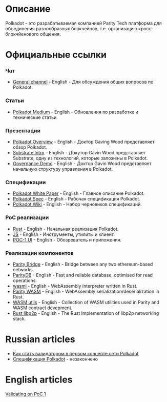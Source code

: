 # Описание
Polkadot - это разрабатываемая компанией Parity Tech платформа для объединения разнообразных блокчейнов, т.е. организацию кросс-блокчйенового общения.

# Официальные ссылки

### Чат
- [General channel](https://riot.im/app/#/room/#polkadot-watercooler:matrix.org) - English - Для обсуждения общих вопросов по Polkadot.

### Статьи
- [Polkadot Medium](https://medium.com/polkadot-network) - English - Обновления по разработке и технические статьи.

### Презентации
- [Polkadot Overview](https://youtu.be/lIghiCmHz0U) - English - Доктор Gaving Wood представляет обзор Polkadot. 
- [Substrate Intro](https://youtu.be/iUMZyL5kTwc) - English - Докутор Gavin Wood представляет Substrate, одну из технологий, которые заложены в  Polkadot.
- [Governance Demo](https://www.youtube.com/watch?v=VsZuDJMmVPY&feature=youtu.be&t=24734) - English - Доктор Gavin Wood представляет начальную структуру управления в Polkadot. 

### Спецификации
- [Polkadot White Paper](https://github.com/w3f/polkadot-white-paper/raw/master/PolkaDotPaper.pdf) - English - Главное описание Polkadot.
- [Polkadot Spec](https://github.com/w3f/polkadot-spec/blob/master/spec.md) - English - Рабочая спецификация Polkadot.
- [Polkadot Wiki](https://github.com/paritytech/polkadot/wiki) - English - Набор черновиков спецификаций.

### PoC реализации
- [Rust](https://github.com/paritytech/polkadot) - English - Начальная реализация Polkadot.
- [JS](https://polkadot.js.org/) - English - Инструменты, утилиты и клиент.
- [POC-1 UI](https://poc-1.polkadot.io/) - English - Обозреватель и приложения. 

### Реализации компонентов
- [Parity Bridge](https://github.com/paritytech/parity-bridge) - English - Bridge between any two ethereum-based networks.
- [ParityDB](https://github.com/paritytech/paritydb) - English - Fast and reliable database, optimised for read operations.
- [wasmi](https://github.com/paritytech/wasmi) - English - WebAssembly interpreter written in Rust.
- [Parity WASM](https://github.com/paritytech/parity-wasm) - English - WebAssembly serialization/deserialization in Rust.
- [WASM utils](https://github.com/paritytech/wasm-utils) - English - Collection of WASM utilities used in Parity and WASM contract devepment.
- [Rust libp2p](https://github.com/libp2p/rust-libp2p) - English - The Rust Implementation of libp2p networking stack.


# Russian articles
- [Как стать валидатором в первом концепте сети Polkadot](validating-on-poc-1.md)
- [Спецификация Polkadot](polkadot-spec-ru.md) - незакончено

# English articles
[Validating on PoC 1](https://github.com/paritytech/polkadot/wiki/Validating-on-PoC-1)